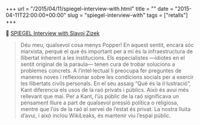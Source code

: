+++
url = "/2015/04/11/spiegel-interview-with.html"
title = ""
date = "2015-04-11T22:00:00+00:00"
slug = "spiegel-interview-with"
tags = ["retalls"]
+++

📎 [SPIEGEL Interview with Slavoj Zizek](http://www.spiegel.de/international/zeitgeist/a-1023506.html)

> Déu meu, qualsevol cosa menys Popper! En aquest sentit, encara sóc marxista, perquè el que és important per a mi és la infraestructura de llibertat inherent a les institucions. Els especialistes —idiotes en el sentit original de la paraula— tenen cura de trobar solucions a problemes concrets. A l’intel·lectual li preocupa fer preguntes de maneres noves i reflexionar sobre les condicions socials per a exercir les llibertats civils personals. En el seu assaig “Què és la il·lustració”, Kant diferencia els usos de la raó privats i públics. Això és avui més rellevant que mai. Per a Kant, l’ús públic de la raó significava un pensament lliure a part de qualsevol pressió política o religiosa, mentre que l’ús de la raó al servei de l’estat és privat. La nostra lluita d’avui, i això inclou WikiLeaks, és mantenir viu l’espai públic.

